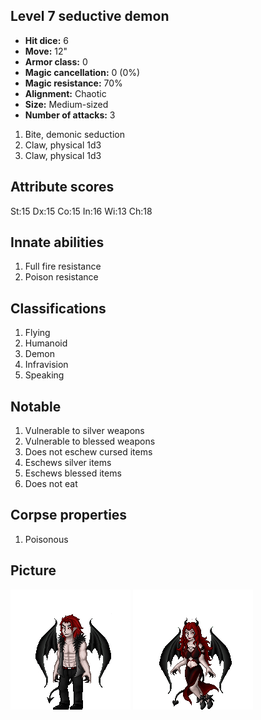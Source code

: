 ## Level 7 seductive demon
- **Hit dice:** 6
- **Move:** 12"
- **Armor class:** 0
- **Magic cancellation:** 0 (0%)
- **Magic resistance:** 70%
- **Alignment:** Chaotic
- **Size:** Medium-sized
- **Number of attacks:** 3
1. Bite, demonic seduction
2. Claw, physical 1d3
3. Claw, physical 1d3
## Attribute scores
St:15 Dx:15 Co:15 In:16 Wi:13 Ch:18
## Innate abilities
1. Full fire resistance
2. Poison resistance
## Classifications
1. Flying
2. Humanoid
3. Demon
4. Infravision
5. Speaking
## Notable
1. Vulnerable to silver weapons
2. Vulnerable to blessed weapons
3. Does not eschew cursed items
4. Eschews silver items
5. Eschews blessed items
6. Does not eat
## Corpse properties
1. Poisonous
## Picture
![Incubus](https://github.com/hyvanmielenpelit/GnollHackTileSet/blob/main/Monsters/incubus/incubus.png) ![Succubus](https://github.com/hyvanmielenpelit/GnollHackTileSet/blob/main/Monsters/incubus/incubus_female.png)
